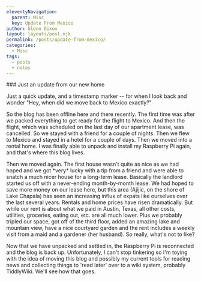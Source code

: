 ```yaml
---
eleventyNavigation:
  parent: Misc
  key: Update From Mexico
author: Glenn Dixon
layout: layouts/post.njk
permalink: /posts/update-from-mexico/
categories:
  - Misc
tags:
  - posts
  - notes
---
```

\### Just an update from our new home

Just a quick update, and a timestamp marker -- for when I look back and wonder "Hey, when did we move back to Mexico exactly?"

So the blog has been offline here and there recently. The first time was after we packed everything to get ready for the flight to Mexico. And then the flight, which was scheduled on the last day of our apartment lease, was cancelled. So we stayed with a friend for a couple of nights. Then we flew to Mexico and stayed in a hotel for a couple of days. Then we moved into a rental home. I was finally able to unpack and install my Raspberry Pi again, and that's where this blog lives.

Then we moved again. The first house wasn't quite as nice as we had hoped and we got \*very\* lucky with a tip from a friend and were able to snatch a much nicer house for a long-term lease. Basically the landlord started us off with a never-ending month-by-month lease. We had hoped to save more money on our lease here, but this area (Ajijic, on the shore of Lake Chapala) has seen an increasing influx of expats like ourselves over the last several years. Rentals and home prices have risen dramatically. But while our rent is about what we paid in Austin, Texas, all other costs, utilities, groceries, eating out, etc. are all much lower. Plus we probably tripled our space, got off of the third floor, added an amazing lake and mountain view, have a nice courtyard garden and the rent includes a weekly visit from a maid and a gardener (her husband). So really, what's not to like?

Now that we have unpacked and settled in, the Raspberry Pi is reconnected and the blog is back up. Unfortunately, I can't stop tinkering so I'm toying with the idea of moving this blog and possibly my current tools for reading news and collecting things to 'read later' over to a wiki system, probably TiddlyWiki. We'll see how that goes.